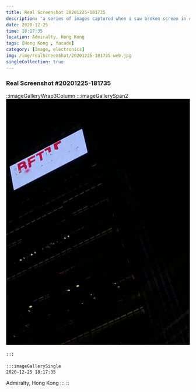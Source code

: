 ```yaml
---
title: Real Screenshot 20201225-181735
description: 'a series of images captured when i saw broken screen in city'
date: 2020-12-25
time: 18:17:35  
location: Admiralty, Hong Kong 
tags: [Hong Kong , facade]
category: [Image, electronics]
img: /img/realScreenShot/20201225-181735-web.jpg
singleCollection: true
---
```


### Real Screenshot #20201225-181735
::imageGalleryWrap3Column
    :::imageGallerySpan2
      ![Alttext](/img/realScreenShot/20201225-181735-web.jpg)

    :::

    :::imageGallerySingle
    2020-12-25 18:17:35   
   Admiralty, Hong Kong 
    :::
::
